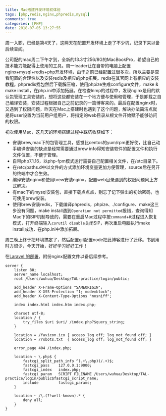 ```yaml
---
title: Mac搭建开发环境初体验
tags: [php,redis,nginx,phpredis,mysql]
comments: true
categories: [PHP]
date: 2018-07-05 13:27:55
---
```

周一入职，已经是第4天了，这两天在配置开发环境上走了不少坑，记录下来以备后续查阅。

公司配的mac周二下午才到，全新的13.3寸256/8G的MacBookPro，希望自己的技术能力能配得上使用的工具。周一leader让在自带的电脑上配置nginx+mysql+redis+php开发环境，由于之前已经配置过很多次，所以主要是查看配置的合理性以及安装redis及相应的php拓展。redis在其官网上有相应的安装教程，phpredis找包然后下载解压缩，使用phpize生成configure文件，make & make install，在php.ini中添加拓展。在检查lnmp的过程中，发现nginx是用的默认包管理工具安装的，想将这些都安装在一个地方便与使用和管理，于是卸载之自己编译安装，安装过程根据自己之前记录的一篇博客来的。最后在配置nginx时，又遇到了权限问题，昨天在Mac上搭建时也遇到了这个问题，解决办法简洁点就是将user设置为当前用户组用户，将指定的web目录从根文件开始赋予能够访问的权限。

初次使用Mac，这几天的环境搭建过程中踩坑收获如下：
* 安装brew,mac下的包管理工具，感觉比centos的yum/rpm更好使，比自己动手编译安装的缺点是经常需要通过brew info得知安装软件的配置文件和执行文件位置，不便于管理。
* 自带php7.1.16，以php-fpm模式运行需要自己配置相关文件，在/etc目录下。   
* 在/etc/paths.d中以文件的方式添加环境变量更加方便管理，source后在另开的终端中才会生效。
* 编译安装nginx和使用brew安装nginx，配置web目录遇到的权限问题同上方式解决。
* 有mac下的mysql安装包，直接下载点点点，别忘了记下弹出的初始密码，也可使用brew安装。
* 使用brew安装redis，下载编译phpredis，phpize、./configure、make这三步没有问题，make install遇到`Operation not permitted`报错，查询得知Mac下的SIP机制导致的，需要在重启Mac过程中按`command`+`R`过程进入恢复模式，打开终端输入`csrutil disable`关闭SIP，再次重启电脑执行make install成功，在php.ini中添加拓展。

周三晚上终于把环境搞定了，然后配置git配置node把此博客进行了迁移。书到用时方恨少，今天开始，好好学习好好工作！

在[Laravel 的部署](https://laravel-china.org/docs/laravel/5.6/deployment/1357#nginx)，附份nginx配置文件以备后续参考。

```code
server {
    listen 80;
    server_name localhost;
    root /Users/wuhua/Desktop/TAL-practice/login/public;

    add_header X-Frame-Options "SAMEORIGIN";
    add_header X-XSS-Protection "1; mode=block";
    add_header X-Content-Type-Options "nosniff";

    index index.html index.htm index.php;

    charset utf-8;
    location / {
        try_files $uri $uri/ /index.php?$query_string;
    }

    location = /favicon.ico { access_log off; log_not_found off; }
    location = /robots.txt  { access_log off; log_not_found off; }

    error_page 404 /index.php;

    location ~ \.php$ {
        fastcgi_split_path_info ^(.+\.php)(/.+)$;
        fastcgi_pass    127.0.0.1:9000;
        fastcgi_index   index.php;
        fastcgi_param   SCRIPT_FILENAME /Users/wuhua/Desktop/TAL-practice/login/public$fastcgi_script_name;
        include         fastcgi_params;
    }

    location ~ /\.(?!well-known).* {
        deny all;
    }
}
```
